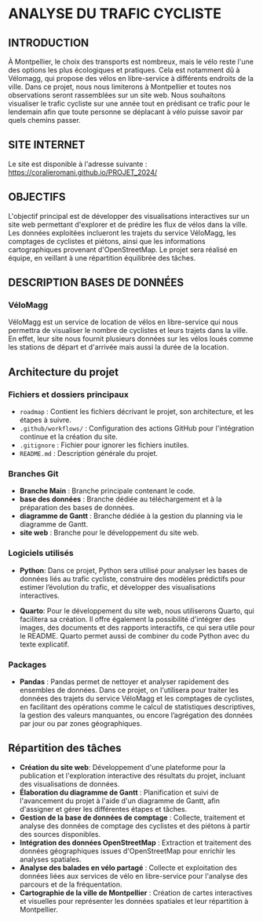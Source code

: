 # ANALYSE DU TRAFIC CYCLISTE

## INTRODUCTION
À Montpellier, le choix des transports est nombreux, mais le vélo reste l'une des options les plus écologiques et pratiques. Cela est notamment dû à Vélomagg, qui propose des vélos en libre-service à différents endroits de la ville.
Dans ce projet, nous nous limiterons à Montpellier et toutes nos observations seront rassemblées sur un site web. Nous souhaitons visualiser le trafic cycliste sur une année tout en prédisant ce trafic pour le lendemain afin que toute personne se déplacant à vélo puisse savoir par quels chemins passer.

## SITE INTERNET
Le site est disponible à l'adresse suivante :
https://coralieromani.github.io/PROJET_2024/

## OBJECTIFS 
L'objectif principal est de développer des visualisations interactives sur un site web permettant d'explorer et de prédire les flux de vélos dans la ville. Les données exploitées inclueront les trajets du service VéloMagg, les comptages de cyclistes et piétons, ainsi que les informations cartographiques provenant d'OpenStreetMap.
Le projet sera réalisé en équipe, en veillant à une répartition équilibrée des tâches. 

## DESCRIPTION BASES DE DONNÉES 
### VéloMagg
VéloMagg est un service de location de vélos en libre-service qui nous permettra de visualiser le nombre de cyclistes et leurs trajets dans la ville. En effet, leur site nous fournit plusieurs données sur les vélos loués comme les stations de départ et d'arrivée mais aussi la durée de la location.


## Architecture du projet

### Fichiers et dossiers principaux
- `roadmap` : Contient les fichiers décrivant le projet, son architecture, et les étapes à suivre.
- `.github/workflows/` : Configuration des actions GitHub pour l'intégration continue et la création du site.
- `.gitignore` : Fichier pour ignorer les fichiers inutiles.
- `README.md` : Description générale du projet.

### Branches Git
- **Branche Main** : Branche principale contenant le code.
- **base des données** : Branche dédiée au téléchargement et à la préparation des bases de données.
- **diagramme de Gantt** : Branche dédiée à la gestion du planning via le diagramme de Gantt.
- **site web** : Branche pour le développement du site web.

### Logiciels utilisés
- **Python**:
Dans ce projet, Python sera utilisé pour analyser les bases de données liés au trafic cycliste, construire des modèles prédictifs pour estimer l’évolution du trafic, et développer des visualisations interactives. 

- **Quarto**:
Pour le développement du site web, nous utiliserons Quarto, qui facilitera sa création. Il offre également la possibilité d'intégrer des images, des documents et des rapports interactifs, ce qui sera utile pour le README. Quarto permet aussi de combiner du code Python avec du texte explicatif.

### Packages
- **Pandas** :
Pandas permet de nettoyer et analyser rapidement des ensembles de données. Dans ce projet, on l'utilisera pour traiter les données des trajets du service VéloMagg et les comptages de cyclistes, en facilitant des opérations comme le calcul de statistiques descriptives, la gestion des valeurs manquantes, ou encore l’agrégation des données par jour ou par zones géographiques.


## Répartition des tâches
- **Création du site web**: Développement d'une plateforme pour la publication et l'exploration interactive des résultats du projet, incluant des visualisations de données.
- **Élaboration du diagramme de Gantt** : Planification et suivi de l'avancement du projet à l'aide d'un diagramme de Gantt, afin d'assigner et gérer les différentes étapes et tâches.
- **Gestion de la base de données de comptage** : Collecte, traitement et analyse des données de comptage des cyclistes et des piétons à partir des sources disponibles.
- **Intégration des données OpenStreetMap** : Extraction et traitement des données géographiques issues d'OpenStreetMap pour enrichir les analyses spatiales.
- **Analyse des balades en vélo partagé** : Collecte et exploitation des données liées aux services de vélo en libre-service pour l'analyse des parcours et de la fréquentation.
- **Cartographie de la ville de Montpellier** : Création de cartes interactives et visuelles pour représenter les données spatiales et leur répartition à Montpellier.